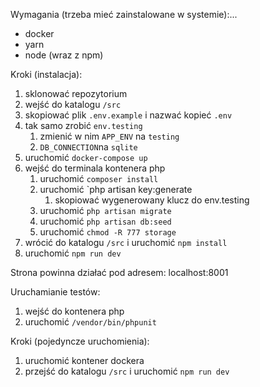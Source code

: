 Wymagania (trzeba mieć zainstalowane w systemie):...
- docker
- yarn
- node (wraz z npm)

Kroki (instalacja):
1. sklonować repozytorium
2. wejść do katalogu `/src`
3. skopiować plik `.env.example` i nazwać kopieć `.env`
4. tak samo zrobić `env.testing`
   1. zmienić w nim `APP_ENV` na `testing`
   2. `DB_CONNECTION`na `sqlite`
5. uruchomić `docker-compose up`
6. wejść do terminala kontenera php
    1. uruchomić `composer install`
    2. uruchomić `php artisan key:generate
       1. skopiować wygenerowany klucz do env.testing
    3. uruchomić `php artisan migrate`
    4. uruchomić `php artisan db:seed`
    5. uruchomić `chmod -R 777 storage`
7. wrócić do katalogu `/src` i uruchomić `npm install`
8. uruchomić `npm run dev`

Strona powinna działać pod adresem: localhost:8001

Uruchamianie testów:
1. wejść do kontenera php
2. uruchomić `/vendor/bin/phpunit`


Kroki (pojedyncze uruchomienia):
1. uruchomić kontener dockera
2. przejść do katalogu `/src` i uruchomić `npm run dev`
